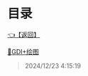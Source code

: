 # 目录  


[👈【返回】](/__Catalog__/dotnet/CSharp笔记/__Catalog__CSharp笔记)  


[📜GDI+绘图](/dotnet/CSharp笔记/GDI+绘图/GDI+绘图)  







> 2024/12/23 4:15:19
